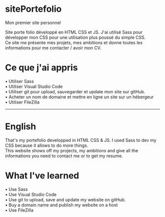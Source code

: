 # sitePortefolio
Mon premier site personnel

Site porte folio développé en HTML CSS et JS. J'ai utilisé Sass pour développer mon CSS pour une utilisation plus poussé du simple CSS.<br>
Ce site me présente mes projets, mes ambitions et donne toutes les informations pour me contacter / avoir mon CV.<br>

# Ce que j'ai appris
• Utiliser Sass <br>
• Utiliser Visual Studio Code<br>
• Utiliser git pour upload, sauvegarder et update mon site sur gitHub. <br>
• Acheter un nom de domaine et mettre en ligne un site sur un hébergeur <br>
• Utiliser FileZilla 

<hr>

# English

That's my portefolio developped in HTML CSS & JS. I used Sass to dev my CSS because it allows to do more things. <br>
This website shows off my projects, my ambitions and give all the informations you need to contact me or to get my resume. <br>

# What I've learned
• Use Sass <br>
• Use Visual Studio Code <br>
• Use git to upload, save and update my website on gitHub. <br>
• Buy a domain name and publish my website on a host <br>
• Use FileZilla



